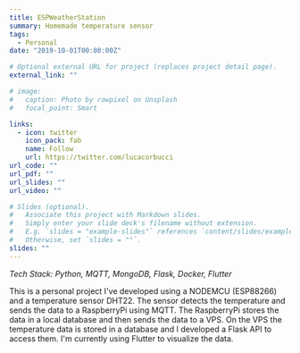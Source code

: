 ```yaml
---
title: ESPWeatherStation
summary: Homemade temperature sensor
tags:
  - Personal
date: "2019-10-01T00:00:00Z"

# Optional external URL for project (replaces project detail page).
external_link: ""

# image:
#   caption: Photo by rawpixel on Unsplash
#   focal_point: Smart

links:
  - icon: twitter
    icon_pack: fab
    name: Follow
    url: https://twitter.com/lucacorbucci
url_code: ""
url_pdf: ""
url_slides: ""
url_video: ""

# Slides (optional).
#   Associate this project with Markdown slides.
#   Simply enter your slide deck's filename without extension.
#   E.g. `slides = "example-slides"` references `content/slides/example-slides.md`.
#   Otherwise, set `slides = ""`.
slides: ""
---
```


<em>Tech Stack: Python, MQTT, MongoDB, Flask, Docker, Flutter</em>

This is a personal project I've developed using a NODEMCU (ESP88266) and a temperature sensor DHT22.
The sensor detects the temperature and sends the data to a RaspberryPi using MQTT.
The RaspberryPi stores the data in a local database and then sends the data to a VPS.
On the VPS the temperature data is stored in a database and I developed a Flask API to access them.
I'm currently using Flutter to visualize the data.
